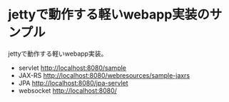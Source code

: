 jettyで動作する軽いwebapp実装のサンプル
=======================================


jettyで動作する軽いwebapp実装。

- servlet <http://localhost:8080/sample>
- JAX-RS <http://localhost:8080/webresources/sample-jaxrs>
- JPA <http://localhost:8080/jpa-servlet>
- websocket <http://localhost:8080/>


